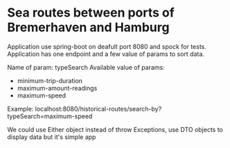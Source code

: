 # Sea routes between ports of Bremerhaven and Hamburg

Application use spring-boot on deafult port 8080 and spock for tests. Application has one endpoint and a few value of params to sort data.

Name of param: typeSearch
Available value of params:
- minimum-trip-duration
- maximum-amount-readings
- maximum-speed

Example:
localhost:8080/historical-routes/search-by?typeSearch=maximum-speed

We could use Either object instead of throw Exceptions, use DTO objects to display data but it's simple app

